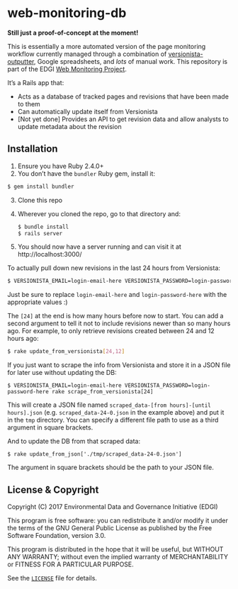 # web-monitoring-db

**Still just a proof-of-concept at the moment!**

This is essentially a more automated version of the page monitoring workflow currently managed through a combination of [versionista-outputter](https://github.com/edgi-govdata-archiving/versionista-outputter/), Google spreadsheets, and *lots* of manual work. This repository is part of the EDGI [Web Monitoring Project](https://github.com/edgi-govdata-archiving/web-monitoring).

It’s a Rails app that:

- Acts as a database of tracked pages and revisions that have been made to them
- Can automatically update itself from Versionista
- [Not yet done] Provides an API to get revision data and allow analysts to update metadata about the revision


## Installation

1. Ensure you have Ruby 2.4.0+
2. You don’t have the `bundler` Ruby gem, install it:

  ```sh
  $ gem install bundler
  ```

3. Clone this repo
4. Wherever you cloned the repo, go to that directory and:

   ```sh
   $ bundle install
   $ rails server
   ```

5. You should now have a server running and can visit it at http://localhost:3000/

To actually pull down new revisions in the last 24 hours from Versionista:

```sh
$ VERSIONISTA_EMAIL=login-email-here VERSIONISTA_PASSWORD=login-password-here rake update_from_versionista[24]
```

Just be sure to replace `login-email-here` and `login-password-here` with the appropriate values :)

The `[24]` at the end is how many hours before now to start. You can add a second argument to tell it not to include revisions newer than so many hours ago. For example, to only retrieve revisions created between 24 and 12 hours ago:

```sh
$ rake update_from_versionista[24,12]
```

If you just want to scrape the info from Versionista and store it in a JSON file for later use without updating the DB:

```
$ VERSIONISTA_EMAIL=login-email-here VERSIONISTA_PASSWORD=login-password-here rake scrape_from_versionista[24]
```

This will create a JSON file named `scraped_data-[from hours]-[until hours].json` (e.g. `scraped_data-24-0.json` in the example above) and put it in the `tmp` directory. You can specify a different file path to use as a third argument in square brackets.

And to update the DB from that scraped data:

```
$ rake update_from_json['./tmp/scraped_data-24-0.json']
```

The argument in square brackets should be the path to your JSON file.


## License & Copyright

Copyright (C) 2017 Environmental Data and Governance Initiative (EDGI)

This program is free software: you can redistribute it and/or modify it under the terms of the GNU General Public License as published by the Free Software Foundation, version 3.0.

This program is distributed in the hope that it will be useful, but WITHOUT ANY WARRANTY; without even the implied warranty of MERCHANTABILITY or FITNESS FOR A PARTICULAR PURPOSE.

See the [`LICENSE`](https://github.com/edgi-govdata-archiving/webpage-versions-db/blob/master/LICENSE) file for details.
